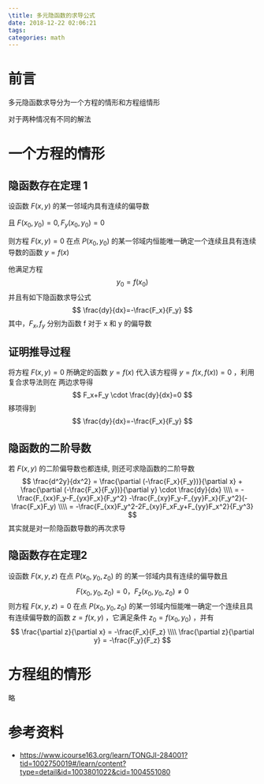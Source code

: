 ```yaml
---
\title: 多元隐函数的求导公式
date: 2018-12-22 02:06:21
tags:
categories: math
---
```


# 前言

多元隐函数求导分为一个方程的情形和方程组情形

对于两种情况有不同的解法

# 一个方程的情形

## 隐函数存在定理 1

设函数 $F ( x , y )$ 的某一邻域内具有连续的偏导数

且 $F ( x_0 , y_0 ) = 0 , F_y ( x_0 , y_0 ) = 0$ 

则方程 $F(x,y)=0$ 在点 $P(x_0,y_0)$ 的某一邻域内恒能唯一确定一个连续且具有连续导数的函数 $y=f(x)$  

他满足方程
$$
y_0=f(x_0)
$$
并且有如下隐函数求导公式
$$
\frac{dy}{dx}=-\frac{F_x}{F_y}
$$
其中，$F_x,f_y$ 分别为函数 f 对于 x 和 y 的偏导数

## 证明推导过程

将方程 $F(x,y)=0$ 所确定的函数 $y=f(x)$ 代入该方程得 $y=f(x,f(x))=0$ ，利用复合求导法则在
两边求导得
$$
F_x+F_y \cdot \frac{dy}{dx}=0
$$
移项得到
$$
\frac{dy}{dx}=-\frac{F_x}{F_y}
$$

## 隐函数的二阶导数

若 $F ( x , y )$ 的二阶偏导数也都连续, 则还可求隐函数的二阶导数
$$
\frac{d^2y}{dx^2} = \frac{\partial (-\frac{F_x}{F_y})}{\partial x} + \frac{\partial (-\frac{F_x}{F_y})}{\partial y} \cdot \frac{dy}{dx} \\\\
= -\frac{F_{xx}F_y-F_{yx}F_x}{F_y^2} -\frac{F_{xy}F_y-F_{yy}F_x}{F_y^2}(-\frac{F_x}F_y) \\\\
= -\frac{F_{xx}F_y^2-2F_{xy}F_xF_y+F_{yy}F_x^2}{F_y^3}
$$
其实就是对一阶隐函数导数的再次求导

## 隐函数存在定理2

设函数 $F(x,y,z)$ 在点 $P(x_0,y_0,z_0)$ 的 的某一邻域内具有连续的偏导数且 
$$
F ( x_0 , y_0 , z_0 ) = 0 ， F_z ( x_0 , y_0 , z_0 ) ≠ 0
$$
则方程 $F(x,y,z)=0$ 在点 $P(x_0,y_0,z_0)$ 的某一邻域内恒能唯一确定一个连续且具有连续偏导数的函数 $z=f(x,y)$ ，它满足条件 $z_0=f(x_0,y_0)$ ，并有 
$$
\frac{\partial z}{\partial x} = -\frac{F_x}{F_z} \\\\
\frac{\partial z}{\partial y} = -\frac{F_y}{F_z}
$$


# 方程组的情形

略

## 

# 参考资料

- https://www.icourse163.org/learn/TONGJI-284001?tid=1002750019#/learn/content?type=detail&id=1003801022&cid=1004551080